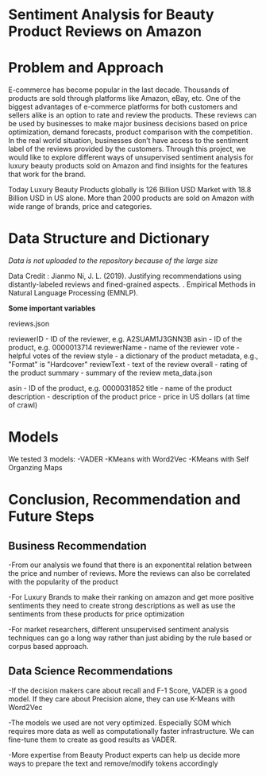 # Sentiment Analysis for Beauty Product Reviews on Amazon

# Problem and Approach

E-commerce has become popular in the last decade. Thousands of products are sold through platforms like Amazon, eBay, etc. One of the biggest advantages of e-commerce platforms for both customers and sellers alike is an option to rate and review the products. These reviews can be used by businesses to make major business decisions based on price optimization, demand forecasts, product comparison with the competition. In the real world situation, businesses don’t have access to the sentiment label of the reviews provided by the customers. Through this project, we would like to explore different ways of unsupervised sentiment analysis for luxury beauty products sold on Amazon and find insights for the features that work for the brand.

Today Luxury Beauty Products globally is 126 Billion USD Market with 18.8 Billion USD in US alone. More than 2000 products are sold on Amazon with wide range of brands, price and categories.

# Data Structure and Dictionary 
*Data is not uploaded to the repository because of the large size* 

Data Credit : Jianmo Ni, J. L. (2019). Justifying recommendations using distantly-labeled reviews and fined-grained aspects. . Empirical Methods in Natural Language Processing (EMNLP).

**Some important variables**

reviews.json

reviewerID - ID of the reviewer, e.g. A2SUAM1J3GNN3B
asin - ID of the product, e.g. 0000013714
reviewerName - name of the reviewer
vote - helpful votes of the review
style - a dictionary of the product metadata, e.g., "Format" is "Hardcover"
reviewText - text of the review
overall - rating of the product
summary - summary of the review
meta_data.json

asin - ID of the product, e.g. 0000031852
title - name of the product
description - description of the product
price - price in US dollars (at time of crawl)

# Models 
We tested 3 models:
-VADER
-KMeans with Word2Vec
-KMeans with Self Organzing Maps

# Conclusion, Recommendation and Future Steps

## Business Recommendation
-From our analysis we found that there is an exponentital relation between the price and number of reviews. More the reviews can also be correlated with the popularity of the product

-For Luxury Brands to make their ranking on amazon and get more positive sentiments they need to create strong descriptions as well as use the sentiments from these products for price optimization

-For market researchers, different unsupervised sentiment analysis techniques can go a long way rather than just abiding by the rule based or corpus based approach.

## Data Science Recommendations
-If the decision makers care about recall and F-1 Score, VADER is a good model. If they care about Precision alone, they can use K-Means with Word2Vec

-The models we used are not very optimized. Especially SOM which requires more data as well as computationally faster infrastructure. We can fine-tune them to create as good results as VADER.

-More expertise from Beauty Product experts can help us decide more ways to prepare the text and remove/modify tokens accordingly

